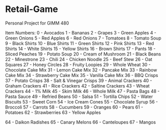 # Retail-Game
Personal Project for GIMM 480

Item Numbers:
0 - Avocados
1 - Bananas
2 - Grapes
3 - Green Apples
4 - Green Onions
5 - Red Apples
6 - Red Onions
7 - Tomatoes
8 - Tomato Soup
9 - Black Shirts
10 - Blue Shirts
11 - Green Shirts
12 - Pink Shirts
13 - Red Shirts
14 - White Shirts
15 - Yellow Shirts
16 - Brown Shirts
17 - Pants
18 - Sliced Peaches
19 - Potato Soup
20 - Cream of Mushroom
21 - Black Beans
22 - Minestrone
23 - Chili
24 - Chicken Noodle
25 - Beef Stew
26 - Oat Squares
27 - Honey Circles
28 - Fruity Loopies
29 - Whole Wheat
30 - Chocolate Cake Mix
31 - Lemon Cake Mix
32 - Pancake Mix
33 - Rainbow Cake Mix
34 - Strawberry Cake Mix
35 - Vanilla Cake Mix
36 - BBQ Crisps
37 - Potato Crisps
38 - Salt & Vinegar Crisps
39 - Animal Crackers
40 - Graham Crackers
41 - Rice Crackers
42 - Saltine Crackers
43 - Wheat Crackers
44 - 1% Milk
45 - Skim Milk
46 - Whole Milk
47 - Pasta Bags
48 - Pasta Sauce
49 - Refried Beans
50 - Salsa
51 - Tortilla Chips
52 - Water Biscuits
53 - Sweet Corn
54 - Ice Cream Cones
55 - Chocolate Syrup
56 - Broccoli
57 - Carrots
58 - Cucumbers
59 - Oranges
60 - Pears
61 - Potatoes
62 - Strawberries
63 - Yellow Apples

64 - Daikon Radishes
65 - Canary Melons
66 - Canteloupes
67 - Mangos